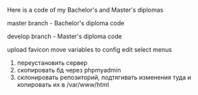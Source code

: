 Here is a code of my Bachelor's and Master's diplomas

master branch - Bachelor's diploma code

develop branch - Master's diploma code



upload favicon
move variables to config
edit select menus


1. переустановить сервер
2. скопировать бд через phpmyadmin
3. склонировать репозиторий, подтягивать изменения туда и копировать их в /var/www/html



